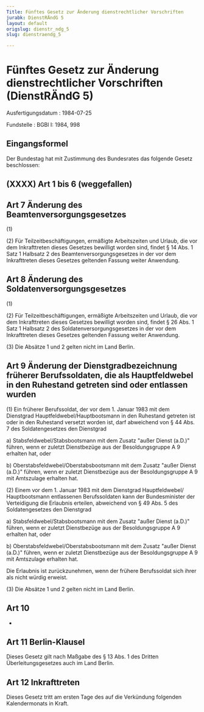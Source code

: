 ```yaml
---
Title: Fünftes Gesetz zur Änderung dienstrechtlicher Vorschriften
jurabk: DienstRÄndG 5
layout: default
origslug: dienstr_ndg_5
slug: dienstraendg_5

---
```


# Fünftes Gesetz zur Änderung dienstrechtlicher Vorschriften (DienstRÄndG 5)

Ausfertigungsdatum
:   1984-07-25

Fundstelle
:   BGBl I: 1984, 998



## Eingangsformel

Der Bundestag hat mit Zustimmung des Bundesrates das folgende Gesetz beschlossen:


## (XXXX) Art 1 bis 6 (weggefallen)


## Art 7 Änderung des Beamtenversorgungsgesetzes

(1)

(2) Für Teilzeitbeschäftigungen, ermäßigte Arbeitszeiten und Urlaub, die vor dem Inkrafttreten dieses Gesetzes bewilligt worden sind, findet § 14 Abs. 1 Satz 1 Halbsatz 2 des Beamtenversorgungsgesetzes in der vor dem Inkrafttreten dieses Gesetzes geltenden Fassung weiter Anwendung.


## Art 8 Änderung des Soldatenversorgungsgesetzes

(1)

(2) Für Teilzeitbeschäftigungen, ermäßigte Arbeitszeiten und Urlaub, die vor dem Inkrafttreten dieses Gesetzes bewilligt worden sind, findet § 26 Abs. 1 Satz 1 Halbsatz 2 des Soldatenversorgungsgesetzes in der vor dem Inkrafttreten dieses Gesetzes geltenden Fassung weiter Anwendung.

(3) Die Absätze 1 und 2 gelten nicht im Land Berlin.


## Art 9 Änderung der Dienstgradbezeichnung früherer Berufssoldaten, die als Hauptfeldwebel in den Ruhestand getreten sind oder entlassen wurden

(1) Ein früherer Berufssoldat, der vor dem 1. Januar 1983 mit dem Dienstgrad Hauptfeldwebel/Hauptbootsmann in den Ruhestand getreten ist oder in den Ruhestand versetzt worden ist, darf abweichend von § 44 Abs. 7 des Soldatengesetzes den Dienstgrad

a)  Stabsfeldwebel/Stabsbootsmann mit dem Zusatz "außer Dienst (a.D.)" führen, wenn er zuletzt Dienstbezüge aus der Besoldungsgruppe A 9 erhalten hat, oder


b)  Oberstabsfeldwebel/Oberstabsbootsmann mit dem Zusatz "außer Dienst (a.D.)" führen, wenn er zuletzt Dienstbezüge aus der Besoldungsgruppe A 9 mit Amtszulage erhalten hat.




(2) Einem vor dem 1. Januar 1983 mit dem Dienstgrad Hauptfeldwebel/ Hauptbootsmann entlassenen Berufssoldaten kann der Bundesminister der Verteidigung die Erlaubnis erteilen, abweichend von § 49 Abs. 5 des Soldatengesetzes den Dienstgrad

a)  Stabsfeldwebel/Stabsbootsmann mit dem Zusatz "außer Dienst (a.D.)" führen, wenn er zuletzt Dienstbezüge aus der Besoldungsgruppe A 9 erhalten hat, oder


b)  Oberstabsfeldwebel/Oberstabsbootsmann mit dem Zusatz "außer Dienst (a.D.)" führen, wenn er zuletzt Dienstbezüge aus der Besoldungsgruppe A 9 mit Amtszulage erhalten hat.



Die Erlaubnis ist zurückzunehmen, wenn der frühere Berufssoldat sich ihrer als nicht würdig erweist.

(3) Die Absätze 1 und 2 gelten nicht im Land Berlin.


## Art 10

-


## Art 11 Berlin-Klausel

Dieses Gesetz gilt nach Maßgabe des § 13 Abs. 1 des Dritten Überleitungsgesetzes auch im Land Berlin.


## Art 12 Inkrafttreten

Dieses Gesetz tritt am ersten Tage des auf die Verkündung folgenden Kalendermonats in Kraft.

